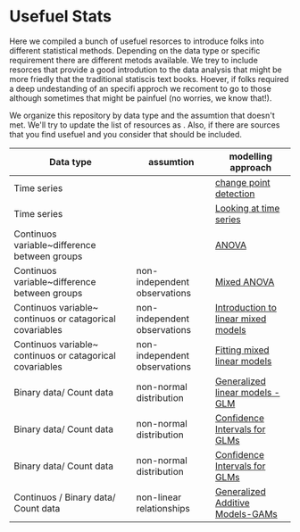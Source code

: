 # Usefuel Stats
Here we compiled a bunch of usefuel resorces to introduce folks into different statistical methods. Depending on the data type or specific requirement there are different metods available. We trey to include resorces that provide a good introdution to the data analysis that might be more friedly that the traditional statiscis text books. Hoever, if folks required a deep undestanding of an specifi approch we recoment to go to those although sometimes that might be painfuel (no worries, we know that!).

We organize this repository by data type and the assumtion that doesn't met. We'll try to update the list of resources as . Also, if there are sources that you find usefuel and you consider that should be included. 

| Data type                                      | assumtion                          | modelling approach                                                                                                                                             |  
|------------------------------------------------|------------------------------------|----------------------------------------------------------------------------------------------------------------------------------------------------------------|
| Time series                                    |                                    | [change point detection](https://www.marinedatascience.co/blog/2019/09/28/comparison-of-change-point-detection-methods/#linear-relationship-zx-with-1-break)   |
| Time series                                    |                                    | [Looking at time series ](https://lindeloev.github.io/mcp/articles/packages.html)                                                                              |
| Continuos variable~difference between groups   |                                    | [ANOVA](https://ourcodingclub.github.io/tutorials/anova/)                                                                                                      |
| Continuos variable~difference between groups   | non-independent observations       | [Mixed ANOVA](https://www.datanovia.com/en/lessons/mixed-anova-in-r/ )                                                                                         |
| Continuos variable~ continuos or catagorical covariables | non-independent observations       | [Introduction to linear mixed models](https://ourcodingclub.github.io/tutorials/mixed-models/)                                                       |
| Continuos variable~ continuos or catagorical covariables | non-independent observations       | [Fitting mixed linear models ](https://cran.r-project.org/web/packages/lme4/vignettes/lmer.pdf)                                                      |
| Binary data/ Count data                                  |   non-normal distribution          | [Generalized linear models -GLM](https://bbolker.github.io/goettingen_2019/notes/glm_basic.html)                                                     |
| Binary data/ Count data                                  |   non-normal distribution          | [Confidence Intervals for GLMs ](https://fromthebottomoftheheap.net/2018/12/10/confidence-intervals-for-glms/)                                       |
| Binary data/ Count data                                  |   non-normal distribution          | [Confidence Intervals for GLMs ](https://bbolker.github.io/goettingen_2019/notes/glm_basic.html)                                                     |
| Continuos / Binary data/ Count data                      |   non-linear relationships         | [Generalized Additive Models-GAMs](https://noamross.github.io/gams-in-r-course/chapter2)                                                             |
